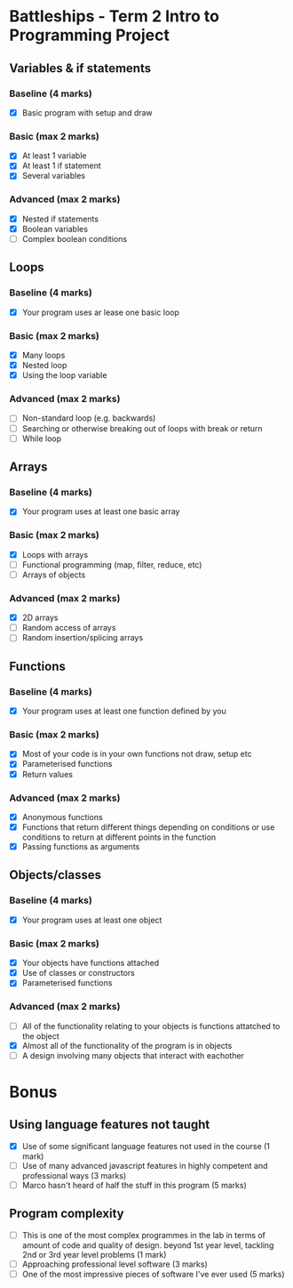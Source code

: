 # Battleships - Term 2 Intro to Programming Project

## Variables & if statements

### Baseline (4 marks)

- [x] Basic program with setup and draw

### Basic (max 2 marks)

- [x] At least 1 variable
- [x] At least 1 if statement
- [x] Several variables

### Advanced (max 2 marks)

- [x] Nested if statements
- [x] Boolean variables
- [ ] Complex boolean conditions

## Loops

### Baseline (4 marks)

- [x] Your program uses ar lease one basic loop

### Basic (max 2 marks)

- [x] Many loops
- [x] Nested loop
- [x] Using the loop variable

### Advanced (max 2 marks)

- [ ] Non-standard loop (e.g. backwards)
- [ ] Searching or otherwise breaking out of loops with break or return
- [ ] While loop

## Arrays

### Baseline (4 marks)

- [x] Your program uses at least one basic array

### Basic (max 2 marks)

- [x] Loops with arrays
- [ ] Functional programming (map, filter, reduce, etc)
- [ ] Arrays of objects

### Advanced (max 2 marks)

- [x] 2D arrays
- [ ] Random access of arrays
- [ ] Random insertion/splicing arrays

## Functions

### Baseline (4 marks)

- [x] Your program uses at least one function defined by you

### Basic (max 2 marks)

- [x] Most of your code is in your own functions not draw, setup etc
- [x] Parameterised functions  
- [x] Return values

### Advanced (max 2 marks)

- [x] Anonymous functions
- [x] Functions that return different things depending on conditions or use conditions to return at different points in the function
- [x] Passing functions as arguments

## Objects/classes

### Baseline (4 marks)

- [x] Your program uses at least one object

### Basic (max 2 marks)

- [x] Your objects have functions attached
- [x] Use of classes or constructors
- [x] Parameterised functions

### Advanced (max 2 marks)

- [ ] All of the functionality relating to your objects is functions attatched to the object
- [x] Almost all of the functionality of the program is in objects
- [ ] A design involving many objects that interact with eachother

# Bonus

## Using language features not taught

- [x] Use of some significant language features not used in the course (1 mark)
- [ ] Use of many advanced javascript features in highly competent and professional ways (3 marks)
- [ ] Marco hasn't heard of half the stuff in this program (5 marks)

## Program complexity

- [ ] This is one of the most complex programmes in the lab in terms of amount of code and quality of design. beyond 1st year level, tackling 2nd or 3rd year level problems (1 mark)
- [ ] Approaching professional level software (3 marks)
- [ ] One of the most impressive pieces of software I've ever used (5 marks)
